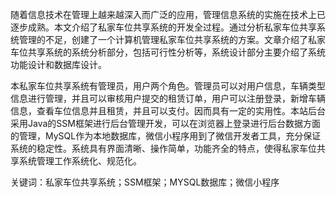 随着信息技术在管理上越来越深入而广泛的应用，管理信息系统的实施在技术上已逐步成熟。本文介绍了私家车位共享系统的开发全过程。通过分析私家车位共享系统管理的不足，创建了一个计算机管理私家车位共享系统的方案。文章介绍了私家车位共享系统的系统分析部分，包括可行性分析等，系统设计部分主要介绍了系统功能设计和数据库设计。

本私家车位共享系统有管理员，用户两个角色。管理员可以对用户信息，车辆类型信息进行管理，并且可以审核用户提交的租赁订单，用户可以注册登录，新增车辆信息，查看车位信息并且租赁，并且可以支付。因而具有一定的实用性。本站后台采用Java的SSM框架进行后台管理开发，可以在浏览器上登录进行后台数据方面的管理，MySQL作为本地数据库，微信小程序用到了微信开发者工具，充分保证系统的稳定性。系统具有界面清晰、操作简单，功能齐全的特点，使得私家车位共享系统管理工作系统化、规范化。

关键词：私家车位共享系统；SSM框架；MYSQL数据库；微信小程序
